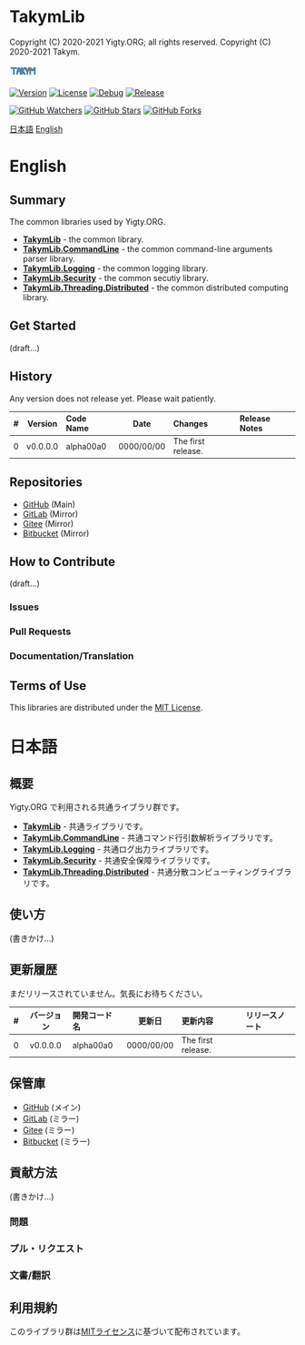 # TakymLib
Copyright (C) 2020-2021 Yigty.ORG; all rights reserved.
Copyright (C) 2020-2021 Takym.

![Takym](LOGO.png)

[![Version](https://img.shields.io/badge/version-none-inactive)](https://github.com/Takym/TakymLib/releases)
[![License](https://img.shields.io/github/license/Takym/TakymLib)](LICENSE.md)
[![Debug](https://github.com/Takym/TakymLib/workflows/Debug/badge.svg)](https://github.com/Takym/TakymLib/actions?query=workflow%3ADebug)
[![Release](https://github.com/Takym/TakymLib/workflows/Release/badge.svg)](https://github.com/Takym/TakymLib/actions?query=workflow%3ARelease)

[![GitHub Watchers](https://img.shields.io/github/watchers/Takym/TakymLib?style=social)](https://github.com/Takym/TakymLib/watchers)
[![GitHub Stars](https://img.shields.io/github/stars/Takym/TakymLib?style=social)](https://github.com/Takym/TakymLib/stargazers)
[![GitHub Forks](https://img.shields.io/github/forks/Takym/TakymLib?style=social)](https://github.com/Takym/TakymLib/network/members)

[日本語](#ja)
[English](#en)



# <a id="en">English</a>

## Summary
The common libraries used by Yigty.ORG.
* **[TakymLib](/TakymLib)** - the common library.
* **[TakymLib.CommandLine](/TakymLib.CommandLine)** - the common command-line arguments parser library.
* **[TakymLib.Logging](/TakymLib.Logging)** - the common logging library.
* **[TakymLib.Security](/TakymLib.Security)** - the common secutiy library.
* **[TakymLib.Threading.Distributed](/TakymLib.Threading.Distributed)** - the common distributed computing library.

## Get Started
(draft...)

## History
Any version does not release yet. Please wait patiently.

| # |Version |Code Name|Date      |Changes           |Release Notes|
|--:|:------:|:--------|:--------:|:-----------------|:------------|
|  0|v0.0.0.0|alpha00a0|0000/00/00|The first release.|             |

## Repositories
- [GitHub](https://github.com/Takym/TakymLib) (Main)
- [GitLab](https://gitlab.com/Takym/TakymLib) (Mirror)
- [Gitee](https://gitee.com/Takym/TakymLib) (Mirror)
- [Bitbucket](https://bitbucket.org/Takym/takymlib) (Mirror)

## How to Contribute
(draft...)
### Issues
### Pull Requests
### Documentation/Translation

## Terms of Use
This libraries are distributed under the [MIT License](LICENSE.md).



# <a id="ja">日本語</a>

## 概要
Yigty.ORG で利用される共通ライブラリ群です。
* **[TakymLib](/TakymLib)** - 共通ライブラリです。
* **[TakymLib.CommandLine](/TakymLib.CommandLine)** - 共通コマンド行引数解析ライブラリです。
* **[TakymLib.Logging](/TakymLib.Logging)** - 共通ログ出力ライブラリです。
* **[TakymLib.Security](/TakymLib.Security)** - 共通安全保障ライブラリです。
* **[TakymLib.Threading.Distributed](/TakymLib.Threading.Distributed)** - 共通分散コンピューティングライブラリです。

## 使い方
(書きかけ...)

## 更新履歴
まだリリースされていません。気長にお待ちください。

| # |バージョン|開発コード名|更新日    |更新内容          |リリースノート|
|--:|:--------:|:-----------|:--------:|:-----------------|:-------------|
|  0|v0.0.0.0  |alpha00a0   |0000/00/00|The first release.|              |

## 保管庫
- [GitHub](https://github.com/Takym/TakymLib) (メイン)
- [GitLab](https://gitlab.com/Takym/TakymLib) (ミラー)
- [Gitee](https://gitee.com/Takym/TakymLib) (ミラー)
- [Bitbucket](https://bitbucket.org/Takym/takymlib) (ミラー)

## 貢献方法
(書きかけ...)
### 問題
### プル・リクエスト
### 文書/翻訳

## 利用規約
このライブラリ群は[MITライセンス](LICENSE.md)に基づいて配布されています。
